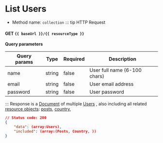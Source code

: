 # List Users
* Method name: `collection`
::: tip HTTP Request

#### GET `{{ baseUrl }}/{{ resourceType }}`

<strong>Query parameters</strong>

Query params | Type | Required | Description
-------------|------|----------|------------
name | string | false |User full name (6-100 chars)
email | string | false |User email address
password | string | false |User password
:::
Response is a [Document](/docs) of multiple [Users](docx/Users.html)
, also including all related [resource objects](/docs): [posts](/docs/Posts.html), 
[country](/docs/Country.html), 
```json
// Status code: 200
{
    "data": (array:Users),
    "included": (array:(Posts, Country, ))
}
```